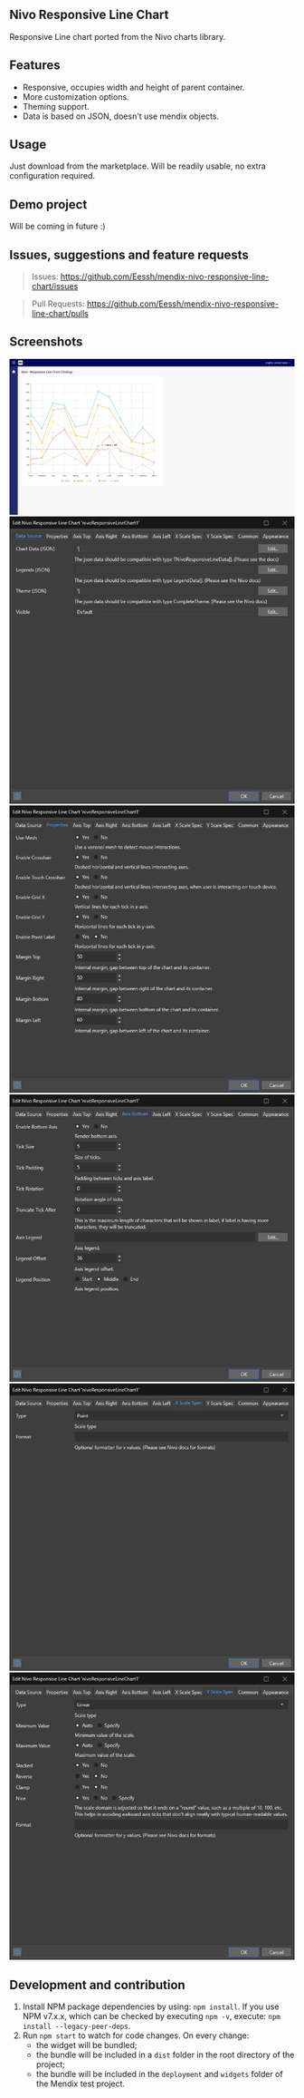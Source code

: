 ## Nivo Responsive Line Chart
Responsive Line chart ported from the Nivo charts library.

## Features
- Responsive, occupies width and height of parent container.
- More customization options.
- Theming support.
- Data is based on JSON, doesn't use mendix objects.

## Usage
Just download from the marketplace.
Will be readily usable, no extra configuration required.

## Demo project
Will be coming in future :)

## Issues, suggestions and feature requests
> Issues: https://github.com/Eessh/mendix-nivo-responsive-line-chart/issues

> Pull Requests: https://github.com/Eessh/mendix-nivo-responsive-line-chart/pulls

## Screenshots
![Demo Example](./screenshots/DemoExample.png)
![Data Soruce](./screenshots/DataSource.png)
![Properties](./screenshots/Properties.png)
![Axis Bottom](./screenshots/AxisBottom.png)
![X Scale Spec](./screenshots/XScaleSpec.png)
![Y Scale Spec](./screenshots/YScaleSpec.png)

## Development and contribution

1. Install NPM package dependencies by using: `npm install`. If you use NPM v7.x.x, which can be checked by executing `npm -v`, execute: `npm install --legacy-peer-deps`.
1. Run `npm start` to watch for code changes. On every change:
    - the widget will be bundled;
    - the bundle will be included in a `dist` folder in the root directory of the project;
    - the bundle will be included in the `deployment` and `widgets` folder of the Mendix test project.
